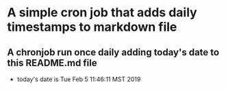 A simple cron job that adds daily timestamps to markdown file
============================================================
## A chronjob run once daily adding today's date to this README.md file
* today's date is Tue Feb  5 11:46:11 MST 2019
